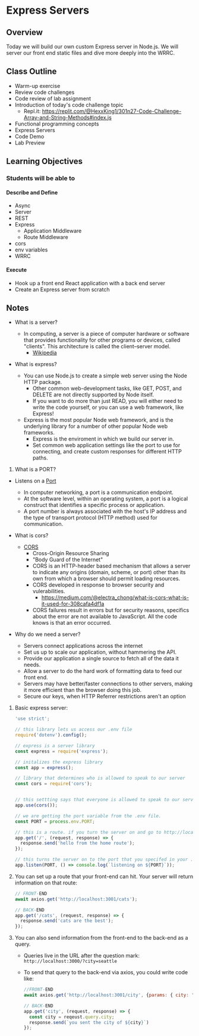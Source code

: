 # Express Servers

## Overview

Today we will build our own custom Express server in Node.js. We will server our front end static files and dive more deeply into the WRRC.

## Class Outline

- Warm-up exercise
- Review code challenges
- Code review of lab assignment
- Introduction of today's code challenge topic
  - Repl.it: <https://replit.com/@HexxKing1/301n27-Code-Challenge-Array-and-String-Methods#index.js>
- Functional programming concepts
- Express Servers
- Code Demo
- Lab Preview

## Learning Objectives

### Students will be able to

#### Describe and Define

- Async
- Server
- REST
- Express
  - Application Middleware
  - Route Middleware
- cors
- env variables
- WRRC

#### Execute

- Hook up a front end React application with a back end server
- Create an Express server from scratch

## Notes

- What is a server?
  - In computing, a server is a piece of computer hardware or software that provides functionality for other programs or devices, called "clients". This architecture is called the client–server model.
    - [Wikipedia](https://en.wikipedia.org/wiki/Server_(computing))

- What is express?
  - You can use Node.js to create a simple web server using the Node HTTP package.
    - Other common web-development tasks, like GET, POST, and DELETE are not directly supported by Node itself.
    - If you want to do more than just READ, you will either need to write the code yourself, or you can use a web framework, like Express!
  - Express is the most popular Node web framework, and is the underlying library for a number of other popular Node web frameworks.
    - Express is the enviroment in which we build our server in.
    - Set common web application settings like the port to use for connecting, and create custom responses for different HTTP paths.

1. What is a PORT?
  - Listens on a [Port](https://en.wikipedia.org/wiki/Port_(computer_networking))
    - In computer networking, a port is a communication endpoint.
    - At the software level, within an operating system, a port is a logical construct that identifies a specific process or application.
    - A port number is always associated with the host's IP address and the type of transport protocol (HTTP method) used for communication.

- What is cors?
  - [CORS](https://developer.mozilla.org/en-US/docs/Web/HTTP/CORS)
    - Cross-Origin Resource Sharing
    - "Body Guard of the Internet"
    - CORS is an HTTP-header based mechanism that allows a server to indicate any origins (domain, scheme, or port) other than its own from which a browser should permit loading resources.
    - CORS developed in response to browser security and vulerabilities.
      - <https://medium.com/@electra_chong/what-is-cors-what-is-it-used-for-308cafa4df1a>
    - CORS failures result in errors but for security reasons, specifics about the error are not available to JavaScript. All the code knows is that an error occurred.

- Why do we need a server?
  - Servers connect applications across the internet
  - Set us up to scale our application, without hammering the API.
  - Provide our application a single source to fetch all of the data it needs.
  - Allow a server to do the hard work of formatting data to feed our front end.
  - Servers may have better/faster connections to other servers, making it more efficient than the browser doing this job.
  - Secure our keys, when HTTP Referrer restrictions aren't an option

1. Basic express server:

   ```javaScript
   'use strict';

   // this library lets us access our .env file
   require('dotenv').config();

   // express is a server library
   const express = require('express');

   // initalizes the express library
   const app = express();

   // library that determines who is allowed to speak to our server
   const cors = require('cors');


   // this settting says that everyone is allowed to speak to our server
   app.use(cors());

   // we are getting the port variable from the .env file.
   const PORT = process.env.PORT;

   // this is a route. if you turn the server on and go to http://localhost:3001/ (or whatever port you specified in your .env), you will see 'hello from the home route'
   app.get('/', (request, response) => {
     response.send('hello from the home route');
   });

   // this turns the server on to the port that you specifed in your .env file
   app.listen(PORT, () => console.log(`listening on ${PORT}`));
   ```

1. You can set up a route that your front-end can hit. Your server will return information on that route:

   ```javaScript
   // FRONT-END
   await axios.get('http://localhost:3001/cats');

   // BACK-END
   app.get('/cats', (request, response) => {
     response.send('cats are the best');
   });
   ```

1. You can also send information from the front-end to the back-end as a query.

   - Queries live in the URL after the question mark: `http://localhost:3000/?city=seattle`
   - To send that query to the back-end via axios, you could write code like:

     ```javaScript
     //FRONT-END
     await axios.get('http://localhost:3001/city', {params: { city: 'seattle' }});

     // BACK-END
     app.get('city', (request, response) => {
       const city = reqeust.query.city;
       response.send(`you sent the city of ${city}`)
     });
     ```
